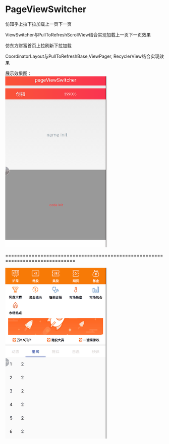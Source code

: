 # PageViewSwitcher

仿知乎上拉下拉加载上一页下一页

ViewSwitcher与PullToRefreshScrollView结合实现加载上一页下一页效果

仿东方财富首页上拉刷新下拉加载

CoordinatorLayout与PullToRefreshBase,ViewPager, RecyclerView结合实现效果

展示效果图：<br />
![img](https://github.com/hqianbin/PageViewSwitcher/blob/master/extra/PageSwitcher.gif)

==============================================================================

![img](https://github.com/hqianbin/PageViewSwitcher/blob/master/extra/CoordinatorLayout.gif)
